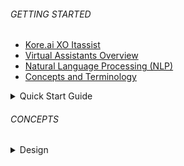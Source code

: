 ###### GETTING STARTED
- [Kore.ai XO Itassist](itassist/docs/en/latest/kore_xo_platform)
- [Virtual Assistants Overview](itassist/docs/en/latest/virtual_assistant_overview)
- [Natural Language Processing (NLP)](https://duckduckgo.com)
- [Concepts and Terminology](https://duckduckgo.com)

<details >
  <summary>Quick Start Guide
  </summary>

  - [Accessing the Platform](itassist/docs/en/latest/Accessing%20The%20Platform)
  - [Working with the Builder](https://duckduckgo.com)
  - [Using Workspaces](https://duckduckgo.com)

  </details>

  ###### CONCEPTS

  <details >
  <summary>Design
  </summary>

  - [Storyboard](itassist/docs/en/latest/Storyboard)
  - [Task](itassist/docs/en/latest/Task)

   <details >
  <summary>Dialog Tasks
  </summary>

  - [Overview](https://duckduckgo.com)
  - [Dialog Builder](https://duckduckgo.com)
  - [Knowledge Graph](https://duckduckgo.com)

  </details>

  </details>